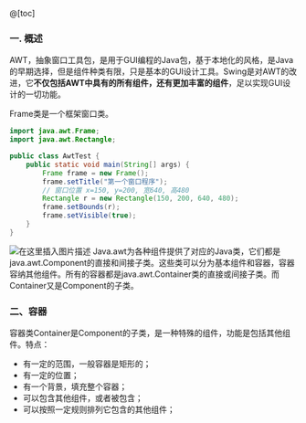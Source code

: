 @[toc]
### 一. 概述
AWT，抽象窗口工具包，是用于GUI编程的Java包，基于本地化的风格，是Java的早期选择，但是组件种类有限，只是基本的GUI设计工具。Swing是对AWT的改进，它**不仅包括AWT中具有的所有组件，还有更加丰富的组件**，足以实现GUI设计的一切功能。

Frame类是一个框架窗口类。
```java
import java.awt.Frame;
import java.awt.Rectangle;

public class AwtTest {
    public static void main(String[] args) {
    	Frame frame = new Frame();
    	frame.setTitle("第一个窗口程序");
    	// 窗口位置 x=150, y=200, 宽640, 高480
    	Rectangle r = new Rectangle(150, 200, 640, 480);
    	frame.setBounds(r);
    	frame.setVisible(true); 
    }
}
```
![在这里插入图片描述](https://img-blog.csdnimg.cn/20191118202752204.png?x-oss-process=image/watermark,type_ZmFuZ3poZW5naGVpdGk,shadow_10,text_aHR0cHM6Ly9ibG9nLmNzZG4ubmV0L215UmVhbGl6YXRpb24=,size_16,color_FFFFFF,t_70)
Java.awt为各种组件提供了对应的Java类，它们都是java.awt.Component的直接和间接子类。这些类可以分为基本组件和容器，容器容纳其他组件。所有的容器都是java.awt.Container类的直接或间接子类。而Container又是Component的子类。

### 二、容器
容器类Container是Component的子类，是一种特殊的组件，功能是包括其他组件。特点：
- 有一定的范围，一般容器是矩形的；
- 有一定的位置；
- 有一个背景，填充整个容器；
- 可以包含其他组件，或者被包含；
- 可以按照一定规则排列它包含的其他组件；

 

